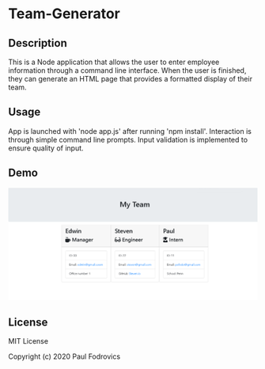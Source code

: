 # Team-Generator

## Description
This is a Node application that allows the user to enter employee information through a command line interface. 
When the user is finished, they can generate an HTML page that provides a formatted display of their team.

## Usage 
App is launched with 'node app.js' after running 'npm install'.
Interaction is through simple command line prompts.
Input validation is implemented to ensure quality of input.

## Demo
![img](/img/team.png)

## License

MIT License

Copyright (c) 2020 Paul Fodrovics
